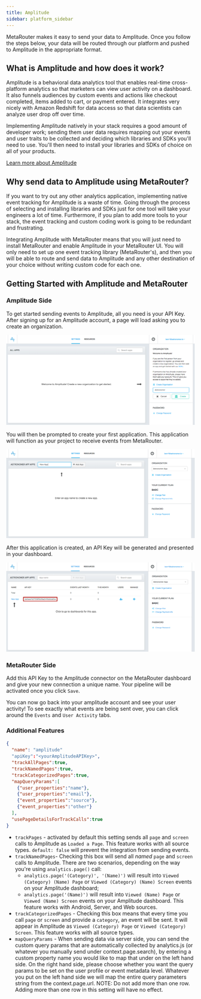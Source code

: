 ```yaml
---
title: Amplitude
sidebar: platform_sidebar
---
```


MetaRouter makes it easy to send your data to Amplitude. Once you follow the steps below, your data will be routed through our platform and pushed to Amplitude in the appropriate format.

## What is Amplitude and how does it work?

Amplitude is a behavioral data analytics tool that enables real-time cross-platform analytics so that marketers can view user activity on a dashboard. It also funnels audiences by custom events and actions like checkout completed, items added to cart, or payment entered. It integrates very nicely with Amazon Redshift for data access so that data scientists can analyze user drop off over time.

Implementing Amplitude natively in your stack requires a good amount of developer work; sending them user data requires mapping out your events and user traits to be collected and deciding which libraries and SDKs you'll need to use. You'll then need to install your libraries and SDKs of choice on all of your products.

[Learn more about Amplitude](https://amplitude.com/)

## Why send data to Amplitude using MetaRouter?

If you want to try out any other analytics application, implementing native event tracking for Amplitude is a waste of time. Going through the process of selecting and installing libraries and SDKs just for one tool will take your engineers a lot of time. Furthermore, if you plan to add more tools to your stack, the event tracking and custom coding work is going to be redundant and frustrating.

Integrating Amplitude with MetaRouter means that you will just need to install MetaRouter and enable Amplitude in your MetaRouter UI. You will only need to set up one event tracking library (MetaRouter's), and then you will be able to route and send data to Amplitude and any other destination of your choice without writing custom code for each one.

## Getting Started with Amplitude and MetaRouter

### Amplitude Side

To get started sending events to Amplitude, all you need is your API Key. After signing up for an Amplitude account, a page will load asking you to create an organization.

![amplitude1](../../../../images/amplitude1.png)

You will then be prompted to create your first application. This application will function as your project to receive events from MetaRouter.

![amplitude2](../../../../images/amplitude2.png)

After this application is created, an API Key will be generated and presented in your dashboard.

![amplitude3](../../../../images/amplitude3.png)

### MetaRouter Side

Add this API Key to the Amplitude connector on the MetaRouter dashboard and give your new connection a unique name. Your pipeline will be activated once you click `Save`.

You can now go back into your amplitude account and see your user activity! To see exactly what events are being sent over, you can click around the `Events` and `User Activity` tabs.

### Additional Features

```json
{
  "name": "amplitude"
  "apiKey":"<yourAmplitudeAPIKey>",
  "trackAllPages":true,
  "trackNamedPages":true,
  "trackCategorizedPages":true,
  "mapQueryParams":[
    {"user_properties":"name"},
    {"user_properties":"email"},
    {"event_properties":"source"},
    {"event_properties":"other"}
  ],
  "usePageDetailsForTrackCalls":true
}
```

- `trackPages` - activated by default this setting sends all `page` and `screen` calls to Amplitude as `Loaded a Page`. This feature works with all source types. `default: false` will prevent the integration from sending events.
- `trackNamedPages`- Checking this box will send all _named_ `page` and `screen` calls to Amplitude. There are two scenarios, depending on the way you're using `analytics.page()` call:
  - `analytics.page('(Category)', '(Name)')` will result into `Viewed (Category) (Name) Page` or `Viewed (Category) (Name) Screen` events on your Amplitude dashboard;
  - `analytics.page('(Name)')` will result into `Viewed (Name) Page` or `Viewed (Name) Screen` events on your Amplitude dashboard.
    This feature works with Android, Server, and Web sources.
- `trackCategorizedPages` - Checking this box means that every time you call `page` or `screen` and provide a `category`, an event will be sent. It will appear in Amplitude as `Viewed (Category) Page` or `Viewed (Category) Screen`. This feature works with all source types.
- `mapQueryParams` - When sending data via server side, you can send the custom query params that are automatically collected by analytics.js (or whatever you manually send under context.page.search), by entering a custom property name you would like to map that under on the left hand side. On the right hand side, please choose whether you want the query params to be set on the user profile or event metadata level. Whatever you put on the left hand side we will map the entire query parameters string from the context.page.url. NOTE: Do not add more than one row. Adding more than one row in this setting will have no effect.
